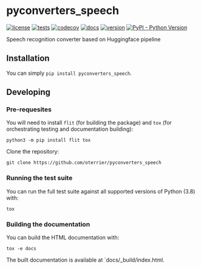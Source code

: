 # pyconverters_speech

[![license](https://img.shields.io/github/license/oterrier/pyconverters_speech)](https://github.com/oterrier/pyconverters_speech/blob/master/LICENSE)
[![tests](https://github.com/oterrier/pyconverters_speech/workflows/tests/badge.svg)](https://github.com/oterrier/pyconverters_speech/actions?query=workflow%3Atests)
[![codecov](https://img.shields.io/codecov/c/github/oterrier/pyconverters_speech)](https://codecov.io/gh/oterrier/pyconverters_speech)
[![docs](https://img.shields.io/readthedocs/pyconverters_speech)](https://pyconverters_speech.readthedocs.io)
[![version](https://img.shields.io/pypi/v/pyconverters_speech)](https://pypi.org/project/pyconverters_speech/)
[![PyPI - Python Version](https://img.shields.io/pypi/pyversions/pyconverters_speech)](https://pypi.org/project/pyconverters_speech/)

Speech recognition converter based on Huggingface pipeline

## Installation

You can simply `pip install pyconverters_speech`.

## Developing

### Pre-requesites

You will need to install `flit` (for building the package) and `tox` (for orchestrating testing and documentation building):

```
python3 -m pip install flit tox
```

Clone the repository:

```
git clone https://github.com/oterrier/pyconverters_speech
```

### Running the test suite

You can run the full test suite against all supported versions of Python (3.8) with:

```
tox
```

### Building the documentation

You can build the HTML documentation with:

```
tox -e docs
```

The built documentation is available at `docs/_build/index.html.
